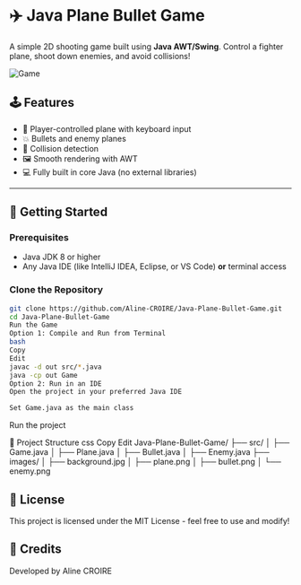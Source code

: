# ✈️ Java Plane Bullet Game

A simple 2D shooting game built using **Java AWT/Swing**. Control a fighter plane, shoot down enemies, and avoid collisions!

![Game](https://github.com/user-attachments/assets/0c498b02-6086-4362-b588-b3f072e90592)


## 🕹️ Features

- 🔫 Player-controlled plane with keyboard input
- 💥 Bullets and enemy planes
- 🎯 Collision detection
- 🖼️ Smooth rendering with AWT
- 💻 Fully built in core Java (no external libraries)

---

## 🚀 Getting Started

### Prerequisites

- Java JDK 8 or higher
- Any Java IDE (like IntelliJ IDEA, Eclipse, or VS Code) **or** terminal access

### Clone the Repository

```bash
git clone https://github.com/Aline-CROIRE/Java-Plane-Bullet-Game.git
cd Java-Plane-Bullet-Game
Run the Game
Option 1: Compile and Run from Terminal
bash
Copy
Edit
javac -d out src/*.java
java -cp out Game
Option 2: Run in an IDE
Open the project in your preferred Java IDE

Set Game.java as the main class

```
Run the project

🧱 Project Structure
css
Copy
Edit
Java-Plane-Bullet-Game/
├── src/
│   ├── Game.java
│   ├── Plane.java
│   ├── Bullet.java
│   ├── Enemy.java
├── images/
│   ├── background.jpg
│   ├── plane.png
│   ├── bullet.png
│   └── enemy.png


## 📝 License

This project is licensed under the MIT License - feel free to use and modify!

## 🙌 Credits

Developed by Aline CROIRE
